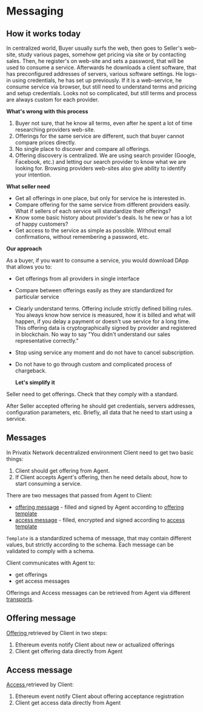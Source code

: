 # Messaging

## **How it works today**

In centralized world, Buyer usually surfs the web, then goes to Seller's web-site, study various pages, somehow get pricing via site or by contacting sales. Then, he register's on web-site and sets a password, that will be used to consume a service. Afterwards he downloads a client software, that has preconfigured addresses of servers, various software settings. He logs-in using credentials, he has set up previously. If it is a web-service, he consume service via browser, but still need to understand terms and pricing and setup credentials. Looks not so complicated, but still terms and process are always custom for each provider.

**What's wrong with this process**

1. Buyer not sure, that he know all terms, even after he spent a lot of time researching providers web-site. 
2. Offerings for the same service are different, such that buyer cannot compare prices directly.
3. No single place to discover and compare all offerings.
4. Offering discovery is centralized. We are using search provider \(Google, Facebook, etc.\) and letting our search provider to know what we are looking for. Browsing providers web-sites also give ability to identify your intention.

**What seller need**

* Get all offerings in one place, but only for service he is interested in.
* Compare offering for the same service from different providers easily. What if sellers of each service will standardize their offerings?
* Know some basic history about provider's deals. Is he new or has a lot of happy customers?
* Get access to the service as simple as possible. Without email confirmations, without remembering a password, etc.

**Our approach**

As a buyer, if you want to consume a service, you would download DApp that allows you to:

* Get offerings from all providers in single interface
* Compare between offerings easily as they are standardized for particular service
* Clearly understand terms. Offering include strictly defined billing rules. You always know how service is measured, how it is billed and what will happen, if you delay a payment or doesn't use service for a long time. This offering data is cryptographically signed by provider and registered in blockchain. No way to say "You didn't understand our sales representative correctly."
* Stop using service any moment and do not have to cancel subscription.
* Do not have to go through custom and complicated process of chargeback.

  **Let's simplify it**

Seller need to get offerings. Check that they comply with a standard.

After Seller accepted offering he should get credentials, servers addresses, configuration parameters, etc. Briefly, all data that he need to start using a service.

## Messages

In Privatix Network decentralized environment Client need to get two basic things:

1. Client should get offering from Agent.
2. If Client accepts Agent's offering, then he need details about, how to start consuming a service.

There are two messages that passed from Agent to Client:

* [offering message](offering/) - filled and signed by Agent according to [offering template](offering/offering-template.md)
* [access message](access/) - filled, encrypted and signed according to [access template](access/access-template.md)

`Template` is a standardized schema of message, that may contain different values, but strictly according to the schema. Each message can be validated to comply with a schema.

Client communicates with Agent to:

* get offerings
* get access messages

Offerings and Access messages can be retrieved from Agent via different [transports](transport.md).

## Offering message

[Offering ](offering/)retrieved by Client in two steps:

1. Ethereum events notify Client about new or actualized offerings
2. Client get offering data directly from Agent

## Access message

[Access ](access/)retrieved by Client:

1. Ethereum event notify Client about offering acceptance registration
2. Client get access data directly from Agent

